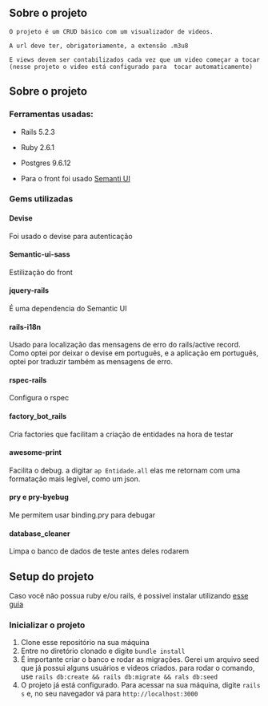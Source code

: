 ## Sobre o projeto
```
O projeto é um CRUD básico com um visualizador de videos.

A url deve ter, obrigatoriamente, a extensão .m3u8

E views devem ser contabilizados cada vez que um video começar a tocar (nesse projeto o video está configurado para  tocar automaticamente)
```
## Sobre o projeto
### Ferramentas usadas: 
* Rails 5.2.3
* Ruby 2.6.1
* Postgres 9.6.12

* Para o front foi usado [Semanti UI](http://semantic-ui.com/)

### Gems utilizadas
#### Devise
Foi usado o devise para autenticação 

#### Semantic-ui-sass
Estilização do front

#### jquery-rails
É uma dependencia do Semantic UI

#### rails-i18n
Usado para localização das mensagens de erro do rails/active record.
Como optei por deixar o devise em português, e a aplicação em português, optei por traduzir também as mensagens de erro.

#### rspec-rails
Configura o rspec

#### factory_bot_rails
Cria factories que facilitam a criação de entidades na hora de testar

#### awesome-print
Facilita o debug. a digitar `ap Entidade.all` elas me retornam com uma formatação mais legível, como um json.

#### pry e pry-byebug
Me permitem usar binding.pry para debugar

#### database_cleaner
Limpa o banco de dados de teste antes deles rodarem

## Setup do projeto
Caso você não possua ruby e/ou rails, é possivel instalar utilizando [esse guia](https://gorails.com/setup)

### Inicializar o projeto
1. Clone esse repositório na sua máquina
2. Entre no diretório clonado e digite `bundle install`
3. É importante criar o banco e rodar as migrações. Gerei um arquivo seed que já possui alguns usuários e videos criados. para rodar o comando, use `rails db:create && rails db:migrate && rals db:seed`
4. O projeto já está configurado. Para acessar na sua máquina, digite `rails s` e, no seu navegador vá para `http://localhost:3000`
